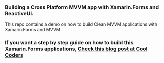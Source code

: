 ### Building a Cross Platform MVVM app with Xamarin.Forms and ReactiveUI.

This repo contains a demo on how to build Clean MVVM applications with Xamarin.Forms and MVVM


### If you want a step by step guide on how to build this Xamarin.Forms applications, [Check this blog post at Cool Coders](https://doumer.me/mvvm-with-reactiveui/)

